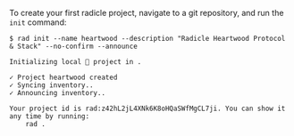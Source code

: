 
To create your first radicle project, navigate to a git repository, and run
the `init` command:

```
$ rad init --name heartwood --description "Radicle Heartwood Protocol & Stack" --no-confirm --announce

Initializing local 🌱 project in .

✓ Project heartwood created
✓ Syncing inventory..
✓ Announcing inventory..

Your project id is rad:z42hL2jL4XNk6K8oHQaSWfMgCL7ji. You can show it any time by running:
    rad .

```
